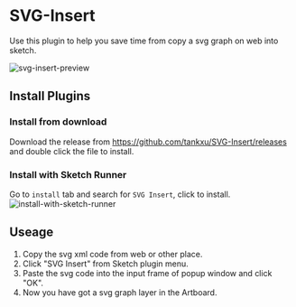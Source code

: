 # SVG-Insert
Use this plugin to help you save time from copy a svg graph on web into sketch.

![svg-insert-preview](https://user-images.githubusercontent.com/5106039/37204284-41e92ed2-23cb-11e8-8f05-9650bcdf74f7.gif)

## Install Plugins
### Install from download
Download the release from https://github.com/tankxu/SVG-Insert/releases and double click the file to install.

### Install with Sketch Runner
Go to ```install``` tab and search for ```SVG Insert```, click to install.
![install-with-sketch-runner](https://user-images.githubusercontent.com/5106039/37209270-9f878d4a-23df-11e8-9725-5d241fc3b154.png)


## Useage
1. Copy the svg xml code from web or other place.
2. Click "SVG Insert" from Sketch plugin menu.
3. Paste the svg code into the input frame of popup window and click "OK".
4. Now you have got a svg graph layer in the Artboard. 
